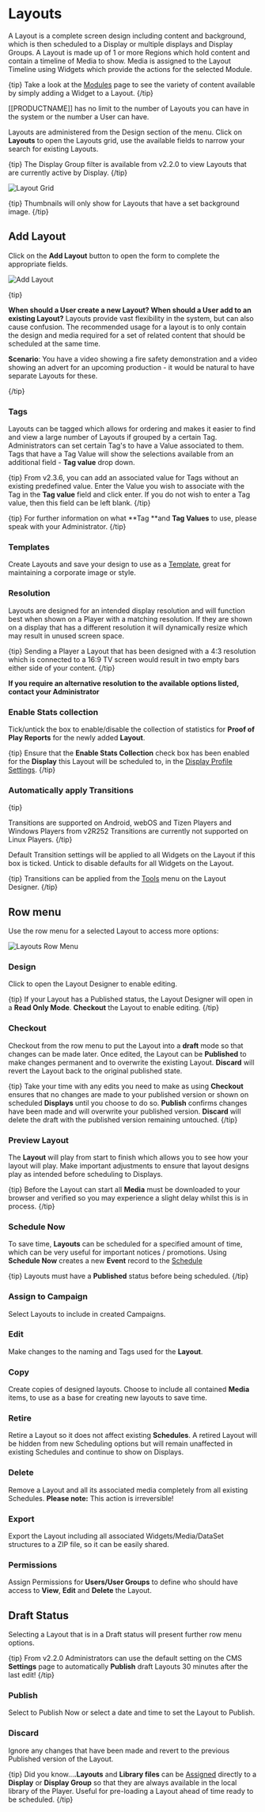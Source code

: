 <!--toc=layouts-->

# Layouts

A Layout is a complete screen design including content and background, which is then scheduled to a Display or multiple displays and Display Groups. A Layout is made up of 1 or more Regions which hold content and contain a timeline of Media to show. Media is assigned to the Layout Timeline using Widgets which provide the actions for the selected Module. 

{tip}
Take a look at the [Modules](media_modules.html) page to see the variety of content available by simply adding a Widget to a Layout.
{/tip}

[[PRODUCTNAME]] has no limit to the number of Layouts you can have in the system or the number a User can have.

Layouts are administered from the Design section of the menu. Click on **Layouts** to open the Layouts grid, use the available fields to narrow your search for existing Layouts.

{tip}
The Display Group filter is available from v2.2.0 to view Layouts that are currently active by Display.
{/tip}

![Layout Grid](img/v2_layouts_grid.png)

{tip}
Thumbnails will only show for Layouts that have a set background image.
{/tip} 



## Add Layout

Click on the **Add Layout** button to open the  form to complete the appropriate fields.

![Add Layout](img/v2_layouts_add.png)

{tip}

**When should a User create a new Layout? When should a User add to an existing Layout?**
Layouts provide vast flexibility in the system, but can also cause confusion. The recommended usage for a layout is to only contain the design and media required for a set of related content that should be scheduled at the same time.

**Scenario**:
You have a video showing a fire safety demonstration and a video showing an advert for an upcoming production - it would be natural to have separate Layouts for these.

{/tip}

### Tags

Layouts can be tagged which allows for ordering and makes it easier to find and view a large number of Layouts if grouped by a certain Tag. Administrators can set certain Tag's to have a Value associated to them.   Tags that have a Tag Value will show the selections available from an additional field -  **Tag value** drop down.

{tip}
From v2.3.6, you can add an associated value for Tags without an existing predefined value. Enter the Value you wish to associate with the Tag in the **Tag value** field and click enter. If you do not wish to enter a Tag value, then this field can be left blank.
{/tip}

{tip}
For further information on what **Tag **and **Tag Values** to use, please speak with your Administrator.
{/tip}

### Templates

Create Layouts and save your design to use as a [Template](layouts_templates.html), great for maintaining a corporate image or style.

### Resolution

Layouts are designed for an intended display resolution and will function best when shown on a Player with a matching resolution. If they are shown on a display that has a different resolution it will dynamically resize which may result in unused screen space.  

{tip}
Sending a Player a Layout that has been designed with a 4:3 resolution which is connected to a 16:9 TV screen would result in two empty bars either side of your content. 
{/tip}

**If you require an alternative resolution to the available options listed, contact your Administrator**

### Enable Stats collection

Tick/untick the box to enable/disable the collection of statistics for **Proof of Play Reports** for the newly added **Layout**.

{tip}
Ensure that the **Enable Stats Collection** check box has been enabled for the **Display** this Layout will be scheduled to, in the [Display Profile Settings](displays_settings.html).
{/tip}

### Automatically apply Transitions

{tip}

Transitions are supported on Android, webOS and Tizen Players and Windows Players from v2R252
Transitions are currently not supported on Linux Players.
{/tip}

Default Transition settings will be applied to all Widgets on the Layout if this box is ticked. Untick to disable defaults for all Widgets on the Layout. 

{tip}
Transitions can be applied from the [Tools](layouts_tools.html) menu on the Layout Designer.
{/tip}

## Row menu

Use the row menu for a selected Layout to access more options:

![Layouts Row Menu](img/v2_layouts_row_menu.png)

### Design

Click to open the Layout Designer to enable editing.

{tip}
If your Layout has a Published status, the Layout Designer will open in a **Read Only Mode**. **Checkout** the Layout to enable editing.
{/tip}

### Checkout

Checkout from the row menu to put the Layout into a **draft** mode so that changes can be made later. Once edited, the Layout can be **Published** to make changes permanent and to overwrite the existing Layout.  **Discard** will revert the Layout back to the original published state.

{tip}
Take your time with any edits you need to make as using **Checkout** ensures that no changes are made to your published version or shown on scheduled **Displays** until you choose to do so. **Publish** confirms changes have been made and will overwrite your published version. **Discard** will delete the draft with the published version remaining untouched.
{/tip}

### Preview Layout

The **Layout** will play from start to finish which allows you to see how your layout will play. Make important adjustments to ensure that layout designs play as intended before scheduling to Displays. 

{tip}
Before the Layout can start all **Media** must be downloaded to your browser and verified so you may experience a slight delay whilst this is in process.
{/tip}

### Schedule Now

To save time, **Layouts** can be scheduled for a specified amount of time, which can be very useful for important notices / promotions. Using **Schedule Now** creates a new **Event** record to the [Schedule](scheduling_calendar.html)

{tip}
Layouts must have a **Published** status before being scheduled.
{/tip}

### Assign to Campaign

Select Layouts to include in created Campaigns.

### Edit

Make changes to the naming and Tags used for the **Layout**.

### Copy

Create copies of designed layouts. Choose to include all contained **Media** items, to use as a base for creating new layouts to save time.

### Retire

Retire a Layout so it does not affect existing **Schedules**. A retired Layout will be hidden from new Scheduling options but will remain unaffected in existing Schedules and continue to show on Displays.

### Delete

Remove a Layout and all its associated media completely from all existing Schedules. **Please note:** This action is irreversible!

### Export

Export the Layout including all associated Widgets/Media/DataSet structures to a ZIP file, so it can be easily shared.

### Permissions

Assign Permissions for **Users/User Groups** to define who should have access to **View**, **Edit** and **Delete** the Layout.



## Draft Status

Selecting a Layout that is in a Draft status will present further row menu options.

{tip}
From v2.2.0 Administrators can use the default setting on the CMS **Settings** page to automatically **Publish** draft Layouts 30 minutes after the last edit!
{/tip}

### Publish

Select to Publish Now or select a date and time to set the Layout to Publish.

### Discard

Ignore any changes that have been made and revert to the previous Published version of the Layout.

{tip}
Did you know…**.Layouts** and **Library files** can be [Assigned](displays_fileassociations.html) directly to a **Display** or **Display Group** so that they are always available in the local library of the Player. Useful for pre-loading a Layout ahead of time ready to be scheduled.
{/tip}
